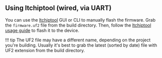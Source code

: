 ## Using ltchiptool (wired, via UART)

You can use the [ltchiptool](https://github.com/libretuya/ltchiptool) GUI or CLI to manually flash the firmware. Grab the `firmware.uf2` file from the build directory. Then, follow the [ltchiptool usage guide](../ltchiptool.md) to flash it to the device.

!!! tip
	The UF2 file may have a different name, depending on the project you're building. Usually it's best to grab the latest (sorted by date) file with UF2 extension from the build directory.
